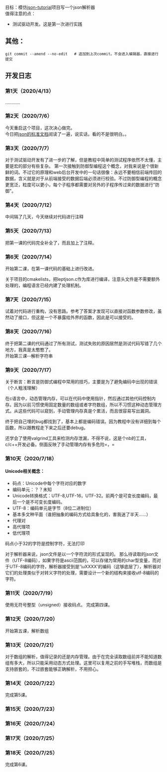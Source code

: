目标：模仿[json-tutorial](https://github.com/miloyip/json-tutorial)项目写一个json解析器  
值得注意的点：
- 测试驱动开发。这是第一次进行实践

## 其他：
`git commit --amend --no-edit   # 追加到上次commit。不会进入编辑器，直接进行提交`

## 开发日志
### 第1天（2020/4/13）
…………

### 第2天（2020/7/6）

今天重启这个项目，这次决心做完。  
今日把[json的标准文档](https://www.ecma-international.org/publications/files/ECMA-ST/ECMA-404.pdf)阅读了一遍，说实话，看的不是很明白。。

### 第3天（2020/7/7）

对于测试驱动开发有了进一步的了解，但是教程中简单的测试程序依然不太懂，主要是宏的部分有些复杂。
第一次接触到防御型编程这个概念，对我来说是个很新鲜的词。不过它的原理和web后台开发中的一句话很像：永远不要相信前端传回的数据，含义就是对于从前端接受的数据后端必须进行校验。不过防御型编程的概念更宽泛，粒度可以更小，每个子程序都需要对另外的子程序传过来的数据进行"防御"。

### 第4天（2020/7/12）

中间隔了几天，今天继续对代码进行注释

### 第5天（2020/7/13）

把第一课的代码完全补全了，而且加上了注释。

### 第6天（2020/7/14）
开始第二课，在第一课代码的基础上进行改进。

关于项目的cmakelists，把leptjson.c作为库进行编译，注意头文件是不需要额外处理的，编程语言已经内建了处理机制。

### 第7天（2020/7/15）
试着对代码进行重构，没有思路。参考了答案才发现可以直接对函数参数修改，虽然动了接口，但这是一个不暴露给外界的函数，因此是可以接受的。

### 第8天（2020/7/16）
终于把第二课的代码通过了所有测试，测试失败的原因居然是测试代码写错了几个地方，我真是太憨憨了。  
开始第三课--解析字符串

### 第9天（2020/7/17）
关于断言：断言是防御式编程中常用的技巧，主要是为了避免编码中出现的错误（个人粗浅理解）

在c语言中，动态管理内存，可以在代码中使用指针，然后通过其他代码控制内存。因为以前习惯使用固定数量的数组或者字符数组，所以不习惯这种动态管理方式。从这些代码可以窥到，手动管理内存真是个累活，而且很容易写出漏洞。

终于把自己埋的bug都找到了，基本上都是编码错误。因为教程中没有详细到每个函数，所以跟教程走下来之后还要debug。

还学会了使用valgrind工具来检测内存泄漏，不得不说，这是个nb的工具，c/c++开发必备。侧面反映了手动管理内存有多危险=，=

### 第10天（2020/7/18）
#### Unicode相关概念：  
- 码点：Unicode中每个字符对应的数字
- 编码单元：？？未知
- Unicode转换格式：UTF-8,UTF-16，UTF-32。前两个是可变长度编码，最后一个是不可变长度编码。
- UTF-8：编码单元是字节（8位二进制位）
- 基本多文种平面（谁把抽象的编码方式给具象化的，害我迷了半天……）
- 代理对
- 高代理项
- 低代理项

码点小于32的字符是控制字符，无法打印

对于解析器来说，json文件是以一个字符流的形式呈现的。
那么待读取的json文件（UTF-8编码），如果字符是ascii范围的，可以存储为常用的char型变量，而对于UTF-8编码的字符，解析器接受到是'\uXXXX'的编码（这够底层了），解析器对它们的处理类似于对转义字符的处理，需要设计一个新的结构来接收utf-8编码的字符。

### 第11天（2020/7/19）
使用无符号整型（unsigned）接收码点。
完成第四课。

### 第12天（2020/7/20）
开始第五课，解析数组

### 第13天（2020/7/21）
对于数组的解析，值得记录的还是内存管理。由于在完全读取数组前并不能知道数组有多大，所以只能采用动态方式处理。这里可以复用之前的手写堆栈，而数组是支持嵌套的，不过嵌套能够正确解析，不用担心。

### 第14天（2020/7/22）
完成第5课。

### 第15天（2020/7/23）
### 第16天（2020/7/24）
### 第17天（2020/7/25）
### 第18天（2020/7/25）
完成第6课。
